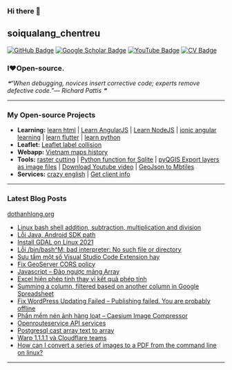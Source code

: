### Hi there 👋

## soiqualang_chentreu

[![GitHub Badge](https://img.shields.io/github/followers/soiqualang?style=social)](https://github.com/soiqualang?tab=followers)
[![Google Scholar Badge](https://img.shields.io/badge/Google-Scholar-lightgrey)](https://scholar.google.com/citations?user=M2rJ9t8AAAAJ&hl=en)
[![YouTube Badge](https://img.shields.io/badge/My-YouTube-red)](https://www.youtube.com/channel/UCVMwejzVTfpYQ9qFxOLF2lQ)
[![CV Badge](https://img.shields.io/badge/My-CV-critical)](http://girs.vn/vi/thong-tin-thanh-vien/23/thanh-long-do.html)

### I❤Open-source.

<!-- - 🔭 I’m currently working on ...
- 🌱 I’m currently learning ...
- 👯 I’m looking to collaborate on ...
- 🤔 I’m looking for help with ...
- 💬 Ask me about ...
- 📫 How to reach me: ...
- 😄 Pronouns: ...
- ⚡ Fun fact: ... -->

<!--STARTS_HERE_QUOTE_README-->
<i>❝“When debugging, novices insert corrective code; experts remove defective code.”— Richard Pattis   ❞</i>
<!--ENDS_HERE_QUOTE_README-->

---

### My Open-source Projects

- **Learning:** 
[learn html](https://github.com/soiqualang/learn_html) | 
[Learn AngularJS](https://github.com/soiqualang/Learn_AngularJS) | 
[Learn NodeJS](https://github.com/soiqualang/hoc_nodejs) | 
[ionic angular learning](https://github.com/soiqualang/ionic_angular_learning) | 
[learn flutter](https://github.com/soiqualang/learn_flutter) | 
[learn python](https://github.com/soiqualang/colab)
- **Leaflet:** 
[Leaflet label collision](https://github.com/soiqualang/label_collision_leaflet_v2)
- **Webapp:** 
[Vietnam maps history](https://github.com/soiqualang/Vietnam_map_history)
- **Tools:** 
[raster cutting](https://github.com/soiqualang/raster_cutting) | 
[Python function for Sqlite](https://github.com/soiqualang/Py4Sqlite3) | 
[pyQGIS Export layers as image files](https://github.com/soiqualang/test_pyQGIS) | 
[Download Youtube video](https://github.com/soiqualang/TYoutube) | 
[GeoJson to Mbtiles](https://github.com/soiqualang/geojson2mbtiles)
- **Services:** 
[crazy english](https://github.com/soiqualang/crazy_english) | 
[Get client info](https://github.com/soiqualang/api4client_info)


<!--
- **Linux:** [manjaro-linux](https://github.com/giswqs/manjaro-linux)
- **R packages:** [whiteboxR](https://github.com/giswqs/whiteboxR)
- **Python packages:** [geemap](https://github.com/giswqs/geemap) | [lidar](https://github.com/giswqs/lidar) | [whitebox-python](https://github.com/giswqs/whitebox) | [geospatial](https://github.com/giswqs/geospatial)
- **ArcGIS Toolboxes:** [WhiteboxTools-ArcGIS](https://github.com/giswqs/WhiteboxTools-ArcGIS) | [Depression Analysis Toolbox](https://github.com/giswqs/Depression-Analysis-Toolbox) | [Wetland Hydrology Analyst](https://github.com/giswqs/Wetland-Hydrology-Analyst-Toolbox)
- **Google Earth Engine:** [Awesome-GEE](https://github.com/giswqs/Awesome-GEE) | [earthengine-py-notebooks](https://github.com/giswqs/earthengine-py-notebooks) | [qgis-earthengine-examples](https://github.com/giswqs/qgis-earthengine-examples) | [earthengine-apps](https://github.com/giswqs/earthengine-apps)
-->

---
### Latest Blog Posts

[dothanhlong.org](https://dothanhlong.org/soiqualang_chentreu/)

<!-- BLOG-POST-LIST:START -->
- [Linux bash shell addition, subtraction, multiplication and division](https://dothanhlong.org/linux-bash-shell-addition-subtraction-multiplication-and-division/)
- [Lỗi Java, Android SDK path](https://dothanhlong.org/loi-java-android-sdk-path/)
- [Install GDAL on Linux 2021](https://dothanhlong.org/install-gdal-on-linux-2021/)
- [Lỗi /bin/bash^M: bad interpreter: No such file or directory](https://dothanhlong.org/loi-bin-bashm-bad-interpreter-no-such-file-or-directory/)
- [Sưu tầm một số Visual Studio Code Extension hay](https://dothanhlong.org/suu-tam-mot-so-visual-studio-code-extension-hay/)
- [Fix GeoServer CORS policy](https://dothanhlong.org/fix-geoserver-cors-policy/)
- [Javascript – Đảo ngược mảng Array](https://dothanhlong.org/javascript-dao-nguoc-mang-array/)
- [Excel hiện phép tính thay vì kết quả phép tính](https://dothanhlong.org/excel-hien-phep-tinh-thay-vi-ket-qua-phep-tinh/)
- [Summing a column, filtered based on another column in Google Spreadsheet](https://dothanhlong.org/summing-a-column-filtered-based-on-another-column-in-google-spreadsheet/)
- [Fix WordPress Updating Failed – Publishing failed. You are probably offline](https://dothanhlong.org/fix-wordpress-updating-failed-publishing-failed-you-are-probably-offline/)
- [Phần mềm nén ảnh hàng loạt – Caesium Image Compressor](https://dothanhlong.org/phan-mem-nen-anh-hang-loat-caesium-image-compressor/)
- [Openrouteservice API services](https://dothanhlong.org/openrouteservice-api-services/)
- [Postgresql cast array text to array](https://dothanhlong.org/postgresql-cast-array-text-to-array/)
- [Warp 1.1.1.1 và Cloudflare teams](https://dothanhlong.org/warp-1-1-1-1-va-cloudflare-teams/)
- [How can I convert a series of images to a PDF from the command line on linux?](https://dothanhlong.org/how-can-i-convert-a-series-of-images-to-a-pdf-from-the-command-line-on-linux/)
<!-- BLOG-POST-LIST:END -->

---


<!-- ![Anurag's github stats](https://github-readme-stats.vercel.app/api?username=soiqualang&show_icons=true&count_private=true) -->
<!-- [![Top Langs](https://github-readme-stats.vercel.app/api/top-langs/?username=soiqualang&langs_count=8&layout=compact)](https://github.com/soiqualang/Py4Sqlite3) -->
<!-- ![Top Langs](https://github-readme-stats.vercel.app/api/top-langs/?username=giswqs&hide_langs_below=10) -->




<!--
**soiqualang/soiqualang** is a ✨ _special_ ✨ repository because its `README.md` (this file) appears on your GitHub profile.

Here are some ideas to get you started:

- 🔭 I’m currently working on ...
- 🌱 I’m currently learning ...
- 👯 I’m looking to collaborate on ...
- 🤔 I’m looking for help with ...
- 💬 Ask me about ...
- 📫 How to reach me: ...
- 😄 Pronouns: ...
- ⚡ Fun fact: ...

https://fsymbols.com/heart/
-->
